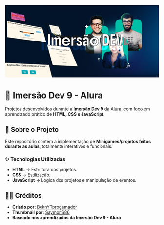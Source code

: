 <img src="Readme-Alura.png">

# 🚀 Imersão Dev 9 - Alura  
Projetos desenvolvidos durante a **Imersão Dev 9** da Alura, com foco em aprendizado prático de **HTML, CSS e JavaScript**.

## 📌 Sobre o Projeto  
Este repositório contém a implementação de **Minigames/projetos feitos durante as aulas**, totalmente interativos e funcionais.  

### ✨ Tecnologias Utilizadas  
- **HTML** → Estrutura dos projetos.  
- **CSS** → Estilização.  
- **JavaScript** → Lógica dos projetos e manipulação de eventos.  

## 👨‍💻 Créditos  
- **Criado por:** [BeknYTprogamador](https://github.com/BeknYTprogamador)  
- **Thumbnail por:** [SaymonS86](https://github.com/SaymonS86)  
- **Baseado nos aprendizados da Imersão Dev 9 - Alura**  
